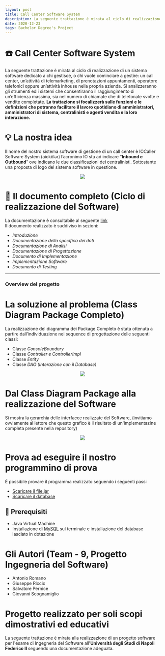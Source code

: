 ```yaml
---
layout: post
title: Call Center Software System
description: La seguente trattazione è mirata al ciclo di realizzazione di un sistema software dedicato a chi gestisce, o chi vuole cominciare a gestire: un call center, un’attività di telemarketing, di prenotazioni appuntamenti, operatore telefonici oppure un’attività inhouse nella propria azienda.
date: 2020-12-23
tags: Bachelor Degree's Project
---
```


# ☎️ Call Center Software System
La seguente trattazione è mirata al ciclo di realizzazione di un sistema software dedicato a chi gestisce, o chi vuole cominciare a gestire: un call center, un’attività di telemarketing, di prenotazioni appuntamenti, operatore telefonici oppure un’attività inhouse nella propria azienda. 
Si analizzeranno gli strumenti ed i sistemi che consentiranno il raggiungimento di un’efficienza massima, sia nel numero di chiamate che di telefonate svolte e vendite completate. **La trattazione si focalizzerà sulle funzioni e le definizioni che potranno facilitare il lavoro quotidiano di amministratori, amministratori di sistema, centralinisti e agenti vendita e la loro interazione.**   

# 💡 La nostra idea
Il nome del nostro sistema software di gestione di un call center è IOCaller Software System (aiokôlər) l’acronimo IO sta ad indicare “**Inbound e Outbound**” ove indicano le due classificazioni dei centralinisti. Sottostante una proposta di logo del sistema software in questione.

<p align="center">
  <img src="https://github.com/iocaller/CallCenterManagementSystem_prototipo/blob/main/GestioneCallCenter/images/logo.png?raw=true">
</p>

# 📄 Il documento completo (Ciclo di realizzazione del Software)
La documentazione è consultabile al seguente <a href="https://github.com/iocaller/CallCenterManagementSystem_prototipo/blob/main/Documento_IS.pdf">link</a><br>
Il documento realizzato è suddiviso in sezioni:
- *Introduzione*
- *Documentazione della specifica dei dati*
- *Documentazione di Analisi*
- *Documentazione di Progettazione*
- *Documento di Implementazione*
- *Implementazione Software*
- *Documento di Testing*

<hr>

### Overview del progetto
# La soluzione al problema (Class Diagram Package Completo)

La realizzazione del diagramma dei Package Completo è stata ottenuta a partire dall’individuazione nei sequence di progettazione delle seguenti classi:
-	Classe *ConsoleBoundary*
-	Classe *Controller e ControllerImpl*
-	Classe *Entity*
-	Classe *DAO (Interazione con il Database)*

<p align="center">
  <img src="https://github.com/iocaller/CallCenterManagementSystem_prototipo/blob/main/Diagrammi/Class%20Diagram.png?raw=true">
</p>


# Dal Class Diagram Package alla realizzazione del Software
Si mostra la gerarchia delle interfacce realizzate del Software, (invitiamo ovviamente al lettore che questo grafico è il risultato di un'implementazine completa presente nella repository)
<p align="center">
  <img src="https://github.com/iocaller/CallCenterManagementSystem_prototipo/blob/main/Diagrammi/GerachiaInterfaccia.JPG?raw=true">
</p>


# Prova ad eseguire il nostro programmino di prova
È possibile provare il programma realizzato seguendo i seguenti passi
- <a href="https://github.com/iocaller/CallCenterManagementSystem_prototipo/blob/main/IOCaller.jar">Scaricare il file.jar</a> 
- <a href="https://github.com/iocaller/CallCenterManagementSystem_prototipo/blob/main/Database">Scaricare il database</a>

## 🔧 Prerequisiti
- Java Virtual Machine
- Installazione di <a href="https://www.apachefriends.org/it/download.html">MySQL</a> sul terminale e installazione del database lasciato in dotazione

# Gli Autori (Team - 9, Progetto Ingegneria del Software)
- Antonio Romano
- Giuseppe Riccio
- Salvatore Pernice
- Giovanni Scognamiglio

# Progetto realizzato per soli scopi dimostrativi ed educativi
La seguente trattazione è mirata alla realizzazione di un progetto software per l'esame di Ingegneria del Software all'**Università degli Studi di Napoli Federico II** seguendo una documentazione adeguata.
